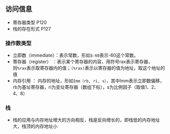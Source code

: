 ## 访问信息
* 寄存器类型 P120
* 栈的存在形式 P127
### 操作数类型
* 立即数（immediate）：表示常数，形如`$-60`表示-60这个常数。
* 寄存器（register） ：表示某个寄存器的内容，用符号rax表示寄存器，则`%rax`表示取寄存器内的值；`(%rax)`表示以寄存器的值为地址，取这个地址的值
* 内存引用 ： 内存的地址，形如`Imm（rb, ri, s）`，其中Imm表示立即数偏移，rb为基址寄存器，ri为变址寄存器（数组下标），s为比例因子（取值1、2、4、8）  
### 栈
* 栈的应用与内存地址增大的方向相反，栈是反向增长的，即栈低的内存地址大，栈顶的内存地址小
